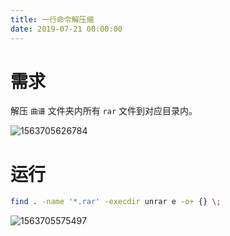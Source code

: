 ```yaml
---
title: 一行命令解压缩
date: 2019-07-21 00:00:00
---
```


# 需求

解压 `曲谱` 文件夹内所有 `rar` 文件到对应目录内。

![1563705626784](https://img.yusanshi.com/upload/20191117183809786402.png)

# 运行

```bash
find . -name '*.rar' -execdir unrar e -o+ {} \;
```

![1563705575497](https://img.yusanshi.com/upload/20191117183809828115.png)
